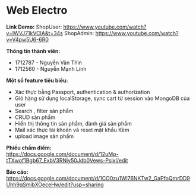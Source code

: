 # Web Electro

**Link Demo:**
ShopUser: https://www.youtube.com/watch?v=IWVJ71kVCIA&t=34s
ShopAdmin: https://www.youtube.com/watch?v=V4pw5U6-6R0

**Thông tin thành viên:**
 - 1712787 - Nguyễn Văn Thìn
 - 1712560 - Nguyễn Mạnh Linh 

**Một số feature tiêu biểu:**
 - Xác thực bằng Passport, authentication & authorization
 - Giỏ hàng sử dụng localStorage, sync cart từ session vào MongoDB của user
 - Search , filter sản phẩm
 - CRUD sản phẩm
 - Hiển thị thông tin sản phẩm, đánh giá sản phẩm
 - Mail xác thực tài khoản và reset mật khẩu Kèm 
 - upload image sản phẩm
 
**Phiếu chấm điểm:**   
 https://docs.google.com/document/d/12uMp-tTXwof1Bgb67_ExbV3RNiy50Jdb0Vews-PslxI/edit

**Báo cáo:**
 https://docs.google.com/document/d/1CO0zu1Wl76NKTw2_GaPfoQmrDD9Uhh9qSmibXOeceHw/edit?usp=sharing
